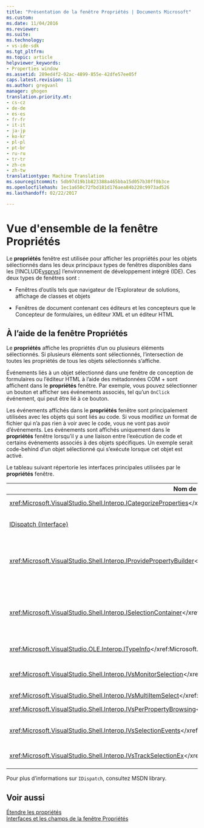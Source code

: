 ```yaml
---
title: "Présentation de la fenêtre Propriétés | Documents Microsoft"
ms.custom: 
ms.date: 11/04/2016
ms.reviewer: 
ms.suite: 
ms.technology:
- vs-ide-sdk
ms.tgt_pltfrm: 
ms.topic: article
helpviewer_keywords:
- Properties window
ms.assetid: 289ed4f2-02ac-4899-855e-42dfe57ee05f
caps.latest.revision: 11
ms.author: gregvanl
manager: ghogen
translation.priority.mt:
- cs-cz
- de-de
- es-es
- fr-fr
- it-it
- ja-jp
- ko-kr
- pl-pl
- pt-br
- ru-ru
- tr-tr
- zh-cn
- zh-tw
translationtype: Machine Translation
ms.sourcegitcommit: 5db97d19b1b823388a465bba15d057b30ff0b3ce
ms.openlocfilehash: 1ec1a650c72fbd181d176aea84b228c9973ad526
ms.lasthandoff: 02/22/2017

---
```

# <a name="properties-window-overview"></a>Vue d'ensemble de la fenêtre Propriétés
Le **propriétés** fenêtre est utilisée pour afficher les propriétés pour les objets sélectionnés dans les deux principaux types de fenêtres disponibles dans les [!INCLUDE[vsprvs](../../code-quality/includes/vsprvs_md.md)] l’environnement de développement intégré (IDE). Ces deux types de fenêtres sont :  
  
-   Fenêtres d’outils tels que navigateur de l’Explorateur de solutions, affichage de classes et objets  
  
-   Fenêtres de document contenant ces éditeurs et les concepteurs que le Concepteur de formulaires, un éditeur XML et un éditeur HTML  
  
## <a name="using-the-properties-window"></a>À l’aide de la fenêtre Propriétés  
 Le **propriétés** affiche les propriétés d’un ou plusieurs éléments sélectionnés. Si plusieurs éléments sont sélectionnés, l’intersection de toutes les propriétés de tous les objets sélectionnés s’affiche.  
  
 Événements liés à un objet sélectionné dans une fenêtre de conception de formulaires ou l’éditeur HTML à l’aide des métadonnées COM + sont affichent dans le **propriétés** fenêtre. Par exemple, vous pouvez sélectionner un bouton et afficher ses événements associés, tel qu’un `OnClick` événement, qui peut être lié à ce bouton.  
  
 Les événements affichés dans le **propriétés** fenêtre sont principalement utilisées avec les objets qui sont liés au code. Si vous modifiez un format de fichier qui n’a pas rien à voir avec le code, vous ne vont pas avoir d’événements. Les événements sont affichés uniquement dans le **propriétés** fenêtre lorsqu’il y a une liaison entre l’exécution de code et certains événements associés à des objets spécifiques. Un exemple serait code-behind d’un objet sélectionné qui s’exécute lorsque cet objet est activé.  
  
 Le tableau suivant répertorie les interfaces principales utilisées par le **propriétés** fenêtre.  
  
|Nom de l'interface|Description|  
|--------------------|-----------------|  
|<xref:Microsoft.VisualStudio.Shell.Interop.ICategorizeProperties></xref:Microsoft.VisualStudio.Shell.Interop.ICategorizeProperties>|Fournit une liste de catégories pour le **propriétés** fenêtre et mappe chaque propriété à une catégorie.|  
|[IDispatch (Interface)](http://msdn.microsoft.com/en-us/ebbff4bc-36b2-4861-9efa-ffa45e013eb5)|Expose des méthodes et des propriétés à la programmation des outils et autres applications qui prennent en charge automation d’un objet.|  
|<xref:Microsoft.VisualStudio.Shell.Interop.IProvidePropertyBuilder></xref:Microsoft.VisualStudio.Shell.Interop.IProvidePropertyBuilder>|Fournit des boutons de sélection (...) appelé *générateurs* qui fenêtres boîte de dialogue modale implémentée par l’objet lui-même. Utilisé lorsqu’une valeur n’est pas facilement tapée par l’utilisateur dans un champ de texte. Par exemple, il peut être utilisé pour ouvrir un sélecteur de couleurs qui détermine la valeur RVB pour vous.|  
|<xref:Microsoft.VisualStudio.Shell.Interop.ISelectionContainer></xref:Microsoft.VisualStudio.Shell.Interop.ISelectionContainer>|Fournit l’accès à des objets utilisés pour mettre à jour les informations affichées dans le **propriétés** fenêtre. <xref:Microsoft.VisualStudio.Shell.Interop.ISelectionContainer>est implémentée par les packages VS pour chaque fenêtre qui contient les objets pouvant être avec les propriétés associées à afficher.</xref:Microsoft.VisualStudio.Shell.Interop.ISelectionContainer>|  
|<xref:Microsoft.VisualStudio.OLE.Interop.ITypeInfo></xref:Microsoft.VisualStudio.OLE.Interop.ITypeInfo>|Fournit des informations sur le type d’un objet, comme les méthodes d’une interface et les champs d’une structure.|  
|<xref:Microsoft.VisualStudio.Shell.Interop.IVsMonitorSelection></xref:Microsoft.VisualStudio.Shell.Interop.IVsMonitorSelection>|Permet de packages VS pour recevoir une notification d’événements de sélection et récupérer des informations sur la hiérarchie de projet en cours, élément, valeur de l’élément et contexte de l’interface utilisateur de commande.|  
|<xref:Microsoft.VisualStudio.Shell.Interop.IVsMultiItemSelect></xref:Microsoft.VisualStudio.Shell.Interop.IVsMultiItemSelect>|Fournit l’environnement avec un accès à plusieurs sélections.|  
|<xref:Microsoft.VisualStudio.Shell.Interop.IVsPerPropertyBrowsing></xref:Microsoft.VisualStudio.Shell.Interop.IVsPerPropertyBrowsing>|Permet de fournir des noms localisés sur certaines propriétés s’affichées dans le **propriétés** fenêtre.|  
|<xref:Microsoft.VisualStudio.Shell.Interop.IVsSelectionEvents></xref:Microsoft.VisualStudio.Shell.Interop.IVsSelectionEvents>|Notifie les VSPackages enregistrés des modifications apportées à la sélection actuelle, la valeur de l’élément ou le contexte de l’interface utilisateur de commande.|  
|<xref:Microsoft.VisualStudio.Shell.Interop.IVsTrackSelectionEx></xref:Microsoft.VisualStudio.Shell.Interop.IVsTrackSelectionEx>|Notifie l’environnement d’un changement de la sélection actuelle et fournit l’accès à la hiérarchie et l’élément d’informations relatives à la nouvelle sélection.|  
  
 Pour plus d’informations sur `IDispatch`, consultez MSDN library.  
  
## <a name="see-also"></a>Voir aussi  
 [Étendre les propriétés](../../extensibility/internals/extending-properties.md)   
 [Interfaces et les champs de la fenêtre Propriétés](../../extensibility/internals/properties-window-fields-and-interfaces.md)
